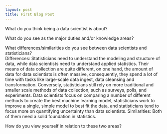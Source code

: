 ```yaml
---
layout: post
title: First Blog Post
---
```


What do you think being a data scientist is about?  

What do you see as the major duties and/or knowledge areas?  

What differences/similarities do you see between data scientists and statisticians?  
Differences: Statisticians need to understand the modeling and structure of data, while data scientists need to understand applied statistics. Their means of data collection are quite different, on one hand, the amount of data for data scientists is often massive, consequently, they spend a lot of time with tasks like large-scale data ingest, data cleansing and transformation. Conversely, statisticians still rely on more traditional and smaller scale methods of data collection, such as surveys, polls, and experiments. Data scientists focus on comparing a number of different methods to create the best machine learning model, statisticians work to improve a single, simple model to best fit the data, and statisticians tend to focus more on quantifying uncertainty than data scientists.
Similarities: Both of them need a solid foundation in statistics.

How do you view yourself in relation to these two areas?
